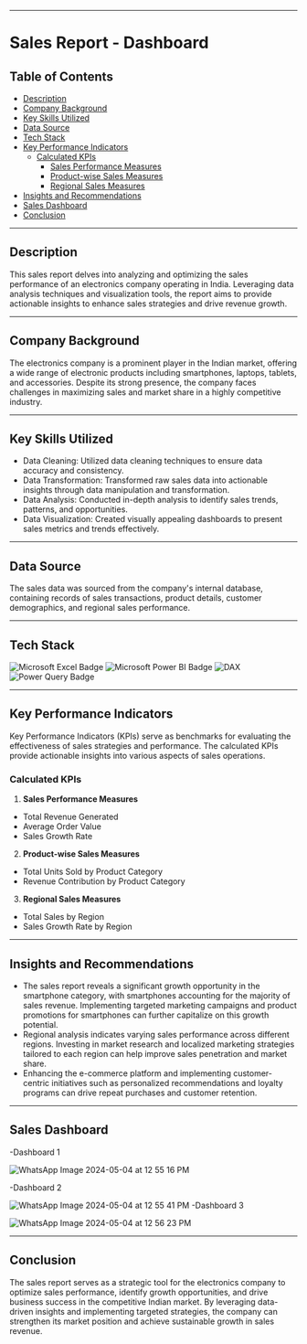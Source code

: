 

---------------------------------------------------------------------------------------------------------------------------------------------------------------

# Sales Report - Dashboard

## Table of Contents
- [Description](#Description)
- [Company Background](#Company-Background)
- [Key Skills Utilized](#Key-Skills-Utilized)
- [Data Source](#Data-Source)
- [Tech Stack](#Tech-Stack)
- [Key Performance Indicators](#Key-Performance-Indicators)
  - [Calculated KPIs](#Calculated-KPIs)
    - [Sales Performance Measures](#Sales-Performance-Measures)
    - [Product-wise Sales Measures](#Product-wise-Sales-Measures)
    - [Regional Sales Measures](#Regional-Sales-Measures)
- [Insights and Recommendations](#Insights-and-Recommendations)
- [Sales Dashboard](#Sales-Dashboard)
- [Conclusion](#Conclusion)

---------------------------------------------------------------------------------------------------------------------------------------------------------------

## Description
This sales report delves into analyzing and optimizing the sales performance of an electronics company operating in India. Leveraging data analysis techniques and visualization tools, the report aims to provide actionable insights to enhance sales strategies and drive revenue growth.

---------------------------------------------------------------------------------------------------------------------------------------------------------------

## Company Background
The electronics company is a prominent player in the Indian market, offering a wide range of electronic products including smartphones, laptops, tablets, and accessories. Despite its strong presence, the company faces challenges in maximizing sales and market share in a highly competitive industry.

---------------------------------------------------------------------------------------------------------------------------------------------------------------

## Key Skills Utilized
- Data Cleaning: Utilized data cleaning techniques to ensure data accuracy and consistency.
- Data Transformation: Transformed raw sales data into actionable insights through data manipulation and transformation.
- Data Analysis: Conducted in-depth analysis to identify sales trends, patterns, and opportunities.
- Data Visualization: Created visually appealing dashboards to present sales metrics and trends effectively.

---------------------------------------------------------------------------------------------------------------------------------------------------------------

## Data Source
The sales data was sourced from the company's internal database, containing records of sales transactions, product details, customer demographics, and regional sales performance.

---------------------------------------------------------------------------------------------------------------------------------------------------------------

## Tech Stack
![Microsoft Excel Badge](https://img.shields.io/badge/Microsoft_Excel-217346?style=for-the-badge&logo=Microsoft%20Excel&labelColor=black) ![Microsoft Power BI Badge](https://img.shields.io/badge/Power_BI-F2C811?style=for-the-badge&logo=Power%20BI&labelColor=black) ![DAX](https://img.shields.io/badge/DAX-F2C811?style=for-the-badge&logo=Power%20BI&labelColor=black) ![Power Query Badge](https://img.shields.io/badge/Power_Query-F2C811?style=for-the-badge&logo=Power%20BI&logoColor=F2C811&labelColor=black&color=F2C811)

---------------------------------------------------------------------------------------------------------------------------------------------------------------

## Key Performance Indicators
Key Performance Indicators (KPIs) serve as benchmarks for evaluating the effectiveness of sales strategies and performance. The calculated KPIs provide actionable insights into various aspects of sales operations.

### Calculated KPIs
1. **Sales Performance Measures**
- Total Revenue Generated
- Average Order Value
- Sales Growth Rate

2. **Product-wise Sales Measures**
- Total Units Sold by Product Category
- Revenue Contribution by Product Category

3. **Regional Sales Measures**
- Total Sales by Region
- Sales Growth Rate by Region

---------------------------------------------------------------------------------------------------------------------------------------------------------------

## Insights and Recommendations
- The sales report reveals a significant growth opportunity in the smartphone category, with smartphones accounting for the majority of sales revenue. Implementing targeted marketing campaigns and product promotions for smartphones can further capitalize on this growth potential.
- Regional analysis indicates varying sales performance across different regions. Investing in market research and localized marketing strategies tailored to each region can help improve sales penetration and market share.
- Enhancing the e-commerce platform and implementing customer-centric initiatives such as personalized recommendations and loyalty programs can drive repeat purchases and customer retention.

---------------------------------------------------------------------------------------------------------------------------------------------------------------

## Sales Dashboard
-Dashboard 1

![WhatsApp Image 2024-05-04 at 12 55 16 PM](https://github.com/FajanSunusara/Power-BI-sales-Dashboard/assets/49346372/b43286a7-531a-4dfc-83fe-e074a0e749cb)

-Dashboard 2


![WhatsApp Image 2024-05-04 at 12 55 41 PM](https://github.com/FajanSunusara/Power-BI-sales-Dashboard/assets/49346372/2e0b4f84-5525-4163-be15-c1d8ca23a30f)
-Dashboard 3


![WhatsApp Image 2024-05-04 at 12 56 23 PM](https://github.com/FajanSunusara/Power-BI-sales-Dashboard/assets/49346372/b624eb84-8f55-47d3-b0b2-cf5480010d37)

---------------------------------------------------------------------------------------------------------------------------------------------------------------

## Conclusion
The sales report serves as a strategic tool for the electronics company to optimize sales performance, identify growth opportunities, and drive business success in the competitive Indian market. By leveraging data-driven insights and implementing targeted strategies, the company can strengthen its market position and achieve sustainable growth in sales revenue.
